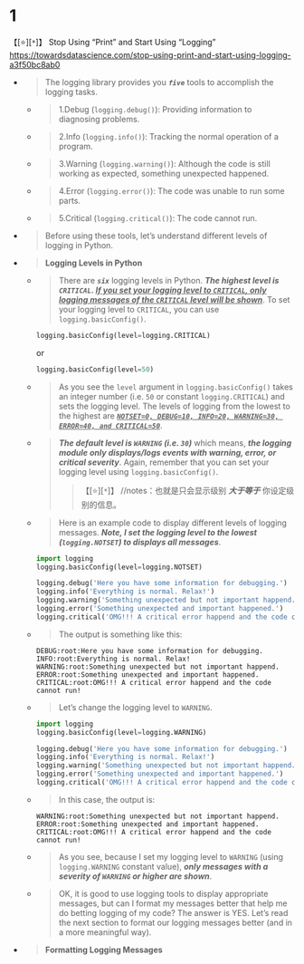 
# 1

【[:star:][`*`]】 Stop Using “Print” and Start Using “Logging” https://towardsdatascience.com/stop-using-print-and-start-using-logging-a3f50bc8ab0
- > The logging library provides you ***`five`*** tools to accomplish the logging tasks.
  * > 1.Debug (`logging.debug()`): Providing information to diagnosing problems.
  * > 2.Info (`logging.info()`): Tracking the normal operation of a program.
  * > 3.Warning (`logging.warning()`): Although the code is still working as expected, something unexpected happened.
  * > 4.Error (`logging.error()`): The code was unable to run some parts.
  * > 5.Critical (`logging.critical()`): The code cannot run.
- > Before using these tools, let’s understand different levels of logging in Python.
- > **Logging Levels in Python**
  * > There are ***`six`*** logging levels in Python. ***The highest level is `CRITICAL`. <ins>If you set your logging level to `CRITICAL`, only logging messages of the `CRITICAL` level will be shown</ins>***. To set your logging level to `CRITICAL`, you can use `logging.basicConfig()`.
    ```py
    logging.basicConfig(level=logging.CRITICAL)
    ```
    or
    ```py
    logging.basicConfig(level=50)
    ```
  * > As you see the `level` argument in `logging.basicConfig()` takes an integer number (i.e. `50` or constant `logging.CRITICAL`) and sets the logging level. The levels of logging from the lowest to the highest are ***<ins>`NOTSET=0, DEBUG=10, INFO=20, WARNING=30, ERROR=40, and CRITICAL=50`</ins>***.
  * > ***The default level is `WARNING` (i.e. `30`)*** which means, ***the logging module only displays/logs events with warning, error, or critical severity***. Again, remember that you can set your logging level using `logging.basicConfig()`.
    >> 【[:star:][`*`]】 //notes：也就是只会显示级别 ***大于等于*** 你设定级别的信息。
  * > Here is an example code to display different levels of logging messages. ***Note, I set the logging level to the lowest (`logging.NOTSET`) to displays all messages***.
    ```py
    import logging
    logging.basicConfig(level=logging.NOTSET)

    logging.debug('Here you have some information for debugging.')
    logging.info('Everything is normal. Relax!')
    logging.warning('Something unexpected but not important happend.')
    logging.error('Something unexpected and important happened.')
    logging.critical('OMG!!! A critical error happend and the code cannot run!')
    ```
  * > The output is something like this:
    ```console
    DEBUG:root:Here you have some information for debugging.
    INFO:root:Everything is normal. Relax!
    WARNING:root:Something unexpected but not important happend.
    ERROR:root:Something unexpected and important happened.
    CRITICAL:root:OMG!!! A critical error happend and the code cannot run!
    ```
  * > Let’s change the logging level to `WARNING`.
    ```py
    import logging
    logging.basicConfig(level=logging.WARNING)

    logging.debug('Here you have some information for debugging.')
    logging.info('Everything is normal. Relax!')
    logging.warning('Something unexpected but not important happend.')
    logging.error('Something unexpected and important happened.')
    logging.critical('OMG!!! A critical error happend and the code cannot run!')
    ```
  * > In this case, the output is:
    ```console
    WARNING:root:Something unexpected but not important happend.
    ERROR:root:Something unexpected and important happened.
    CRITICAL:root:OMG!!! A critical error happend and the code cannot run!
    ```
  * > As you see, because I set my logging level to `WARNING` (using `logging.WARNING` constant value), ***only messages with a severity of `WARNING` or higher are shown***.
  * > OK, it is good to use logging tools to display appropriate messages, but can I format my messages better that help me do betting logging of my code? The answer is YES. Let’s read the next section to format our logging messages better (and in a more meaningful way).
- > **Formatting Logging Messages**
